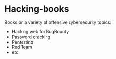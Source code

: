 # Hacking-books

Books on a variety of offensive cybersecurity topics:

- Hacking web for BugBounty
- Password cracking
- Pentesting
- Red Team
- etc

